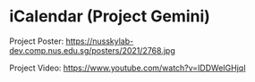 # iCalendar (Project Gemini)

Project Poster: https://nusskylab-dev.comp.nus.edu.sg/posters/2021/2768.jpg

Project Video: https://www.youtube.com/watch?v=IDDWeIGHjqI
